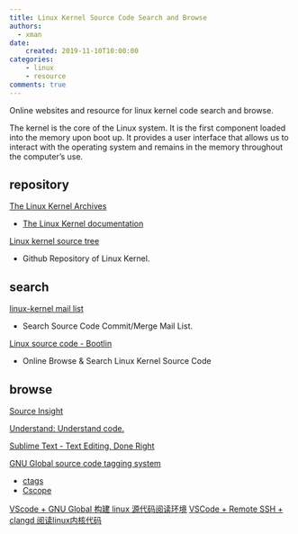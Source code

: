 ```yaml
---
title: Linux Kernel Source Code Search and Browse
authors:
  - xman
date:
    created: 2019-11-10T10:00:00
categories:
    - linux
    - resource
comments: true
---
```


Online websites and resource for linux kernel code search and browse.

<!-- more -->

The kernel is the core of the Linux system. It is the first component loaded into the memory upon boot up. It provides a user interface that allows us to interact with the operating system and remains in the memory throughout the computer’s use.

## repository

[The Linux Kernel Archives](https://www.kernel.org/)

- [The Linux Kernel documentation](https://www.kernel.org/doc/html/latest/)

[Linux kernel source tree](https://github.com/torvalds/linux)

- Github Repository of Linux Kernel.

## search

[linux-kernel mail list](https://lore.kernel.org/lkml/)

- Search Source Code Commit/Merge Mail List.

[Linux source code - Bootlin](https://elixir.bootlin.com/linux/latest/source)

- Online Browse & Search Linux Kernel Source Code

## browse

[Source Insight](https://www.sourceinsight.com/download/)

[Understand: Understand code.](https://scitools.com/)

[Sublime Text - Text Editing, Done Right](https://www.sublimetext.com/)

[GNU Global source code tagging system](https://www.gnu.org/software/global/)

- [ctags](https://github.com/universal-ctags/ctags)
- [Cscope](https://cscope.sourceforge.net/)

[VScode + GNU Global 构建 linux 源代码阅读环境](https://blog.csdn.net/tanxjian/article/details/128841563)
[VSCode + Remote SSH + clangd 阅读linux内核代码](https://zhuanlan.zhihu.com/p/558286384)
